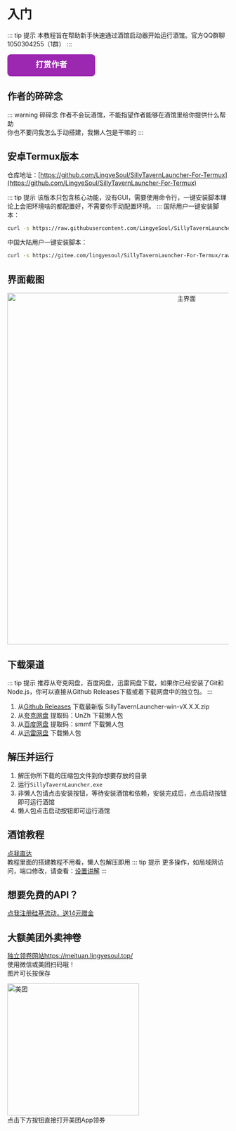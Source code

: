 # 入门
::: tip 提示
本教程旨在帮助新手快速通过酒馆启动器开始运行酒馆。官方QQ群聊1050304255（1群）
:::

<a href="/tipping" style="display: inline-block; text-decoration: none;">
  <svg width="200" height="50" xmlns="http://www.w3.org/2000/svg">
    <rect width="100%" height="100%" rx="8" ry="8" fill="#9C27B0"/>
    <text x="50%" y="50%" dominant-baseline="middle" text-anchor="middle" font-family="Arial, sans-serif" font-size="18" fill="white" font-weight="bold">打赏作者</text>
  </svg>
</a>

## 作者的碎碎念
::: warning 碎碎念
作者不会玩酒馆，不能指望作者能够在酒馆里给你提供什么帮助  
你也不要问我怎么手动搭建，我懒人包是干嘛的
:::

## 安卓Termux版本
仓库地址：[https://github.com/LingyeSoul/SillyTavernLauncher-For-Termux](https://github.com/LingyeSoul/SillyTavernLauncher-For-Termux)  

::: tip 提示
该版本只包含核心功能，没有GUI，需要使用命令行，一键安装脚本理论上会把环境啥的都配置好，不需要你手动配置环境。
:::
国际用户一键安装脚本：  
```bash
curl -s https://raw.githubusercontent.com/LingyeSoul/SillyTavernLauncher-For-Termux/main/install_termux.sh | bash
```
中国大陆用户一键安装脚本： 
```bash
curl -s https://gitee.com/lingyesoul/SillyTavernLauncher-For-Termux/raw/main/install_termux_cn.sh | bash
```

## 界面截图
<div align="center">
  <img src="/main.png" alt="主界面" width="800"/>
</div>

## 下载渠道
::: tip 提示
推荐从夸克网盘，百度网盘，迅雷网盘下载，如果你已经安装了Git和Node.js，你可以直接从Github Releases下载或着下载网盘中的独立包。
:::
1. 从[Github Releases](https://github.com/LingyeSoul/SillyTavernLauncher/releases) 下载最新版 SillyTavernLauncher-win-vX.X.X.zip
2. 从[夸克网盘](https://pan.quark.cn/s/efdad4e8e386) 提取码：UnZh 下载懒人包
3. 从[百度网盘](https://pan.baidu.com/s/1DbyewbHfCfS5XDC1c7RdSg?pwd=smmf) 提取码：smmf 下载懒人包
4. 从[迅雷网盘](https://pan.xunlei.com/s/VOWYrs7gllC30zUIbqK0Q7W-A1?pwd=xznp) 下载懒人包

## 解压并运行
1. 解压你所下载的压缩包文件到你想要存放的目录
2. 运行`SillyTavernLauncher.exe`
3. 非懒人包请点击安装按钮，等待安装酒馆和依赖，安装完成后，点击启动按钮即可运行酒馆
4. 懒人包点击启动按钮即可运行酒馆

## 酒馆教程
[点我直达](https://www.yuque.com/yinsa-0wzmf/rcv7g3?)  
教程里面的搭建教程不用看，懒人包解压即用
::: tip 提示
更多操作，如局域网访问，端口修改，请查看：[设置讲解](/setting)
:::

## 想要免费的API？
[点我注册硅基流动，送14元赠金](https://cloud.siliconflow.cn/i/psjIioSR)

## 大额美团外卖神卷
[独立领卷网站https://meituan.lingyesoul.top/](https://meituan.lingyesoul.top/)  
使用微信或美团扫码哦！  
图片可长按保存  
<div>
  <img src="/meituan.jpeg" alt="美团" width="300" style="display: inline-block;"/>
</div>
点击下方按钮直接打开美团App领券   
<MeituanButton />